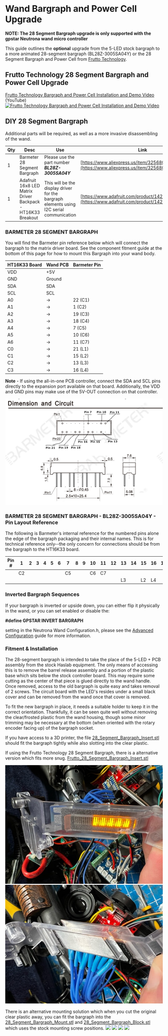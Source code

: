 # Wand Bargraph and Power Cell Upgrade

**NOTE: The 28 Segment Bargraph upgrade is only supported with the gpstar Neutrona wand micro controller**

This guide outlines the **optional** upgrade from the 5-LED stock bargraph to a more animated 28-segment bargraph (BL28Z-3005SA04Y) or the 28 Segment Bargraph and Power Cell from [Frutto Technology](https://fruttotechnology.com).

## Frutto Technology 28 Segment Bargraph and Power Cell Upgrade
[Frutto Technology Bargraph and Power Cell Installation and Demo Video](https://www.youtube.com/watch?v=CrQuCUjera4) (YouTube)
[![Frutto Technology Bargraph and Power Cell Installation and Demo Video](https://img.youtube.com/vi/CrQuCUjera4/maxresdefault.jpg)](https://www.youtube.com/watch?v=CrQuCUjera4)

## DIY 28 Segment Bargraph
Additional parts will be required, as well as a more invasive disassembling of the wand.

| Qty | Desc | Use | Link |
|-----|------|-----|------|
| 1   | Barmeter 28 Segment Bargraph | Please use the part number ***BL28Z-3005SA04Y*** | [https://www.aliexpress.us/item/3256803648954593.html](https://www.aliexpress.us/item/3256803648954593.html) |
| 1   | Adafruit 16x8 LED Matrix Driver Backpack - HT16K33 Breakout | This will be the display driver for the bargraph elements using I2C serial communication | [https://www.adafruit.com/product/1427](https://www.adafruit.com/product/1427) |

### BARMETER 28 SEGMENT BARGRAPH

You will find the Barmeter pin reference below which will connect the bargraph to the matrix driver board. See the component fitment guide at the bottom of this page for how to mount this Bargraph into your wand body.

| HT16K33 Board | Wand PCB |  Barmeter Pin |
|---------------|--------|---------------|
| VDD           | +5V    |               |
| GND           | Ground |               |
| SDA           | SDA    |               |
| SCL           | SCL    |               |
| A0            | →      |  22 (C1)      |
| A1            | →      |   1 (C2)      |
| A2            | →      |  19 (C3)      |
| A3            | →      |  18 (C4)      |
| A4            | →      |   7 (C5)      |
| A5            | →      |  10 (C6)      |
| A6            | →      |  11 (C7)      |
| C0            | →      |  21 (L1)      |
| C1            | →      |  15 (L2)      |
| C2            | →      |  13 (L3)      |
| C3            | →      |  16 (L4)      |

**Note** - If using the all-in-one PCB controller, connect the SDA and SCL pins directly to the expansion port available on that board. Additionally, the VDD and GND pins may make use of the 5V-OUT connection on that controller.

![](images/barmeter.jpg)

### BARMETER 28 SEGMENT BARGRAPH - BL28Z-3005SA04Y - Pin Layout Reference

The following is Barmeter's internal reference for the numbered pins alone the edge of the bargraph packaging and their internal names. This is for technical reference only--the only concern for connections should be from the bargraph to the HT16K33 board.

| Pin #  | 1  | 2 | 3 | 4 | 5 | 6 | 7  | 8 | 9 | 10 | 11 | 12 | 13 | 14 | 15 | 16 | 17 | 18 | 19 | 20 | 21 | 22 |
|---------|----|---|---|---|---|---|----|---|---|----|----|----|----|----|----|----|----|----|----|----|----|----|
|         | C2 |   |   |   |   |   | C5 |   |   | C6 | C7 |    |    |    |    |    |    | C4 | C3 |    |    | C1 |
|         |    |   |   |   |   |   |    |   |   |    |    |    | L3 |    | L2 | L4 |    |    |    |    | L1 |    |


### Inverted Bargraph Sequences

If your bargraph is inverted or upside down, you can either flip it physically in the wand, or you can set enabled or disable the:

**#define GPSTAR&nbsp;INVERT&nbsp;BARGRAPH** 

setting in the Neutrona Wand Configuration.h, please see the [Advanced Configuration](ADVCONFIG.md) guide for more information.

### Fitment & Installation

The 28-segment bargraph is intended to take the place of the 5-LED + PCB assembly from the stock Haslab equipment. The only means of accessing this is to remove the barrel release assembly and a portion of the plastic base which sits below the stock controller board. This may require some cutting as the center of that piece is glued directly to the wand handle. Once removed, access to the old bargraph is quite easy and takes removal of 2 screws. The circuit board with the LED's resides under a small black cover and can be removed from the wand once that cover is removed.

To fit the new bargraph in place, it needs a suitable holder to keep it in the correct orientation. Thankfully, it can be seen quite well without removing the clear/frosted plastic from the wand housing, though some minor trimming may be necessary at the bottom (when oriented with the rotary encoder facing up) of the bargraph socket. 

If you have access to a 3D printer, the file [28_Segment&#95;Bargraph&#95;Insert.stl](stl/wand/28%20Segment%20Bargraph/28_Segment_Bargraph_Insert.stl) should fit the bargraph tightly while also slotting into the clear plastic.

If using the Frutto Technology 28 Segment Bargraph, there is a alternative version which fits more snug.
[Frutto_28_Segment&#95;Bargraph&#95;Insert.stl](stl/wand/28%20Segment%20Bargraph/Frutto_28_Segment_Bargraph_Insert.stl)

![](images/bargraph_mount_1.jpg)
![](images/bargraph_mount_2.jpg)

There is an alternative mounting solution which when you cut the original clear plastic away, you can fit the bargraph into the [28_Segment&#95;Bargraph&#95;Mount.stl](stl/wand/28%20Segment%20Bargraph/28_Segment_Bargraph_Mount.stl) and [28&#95;Segment&#95;Bargraph&#95;Block.stl](stl/wand/28%20Segment%20Bargraph/28_Segment_Bargraph_Block.stl) which uses the stock mounting screw positions.
![](images/bargraph_mount_3.jpg)
![](images/bargraph_mount_4.jpg)
![](images/bargraph_mount_5.jpg)
![](images/bargraph_mount_6.jpg)
